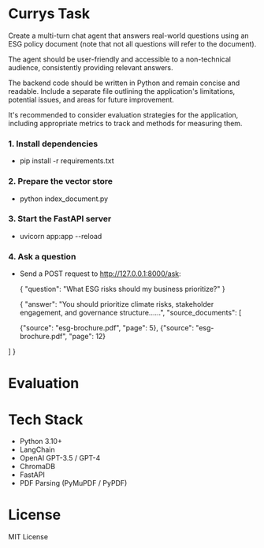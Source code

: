 # Currys Task 

Create a multi-turn chat agent that answers real-world questions using an ESG policy document (note that not all questions will refer to the document).

The agent should be user-friendly and accessible to a non-technical audience, consistently providing relevant answers.

The backend code should be written in Python and remain concise and readable. Include a separate file outlining the application's limitations, potential issues, and areas for future improvement.

It's recommended to consider evaluation strategies for the application, including appropriate metrics to track and methods for measuring them.




### 1. Install dependencies

- pip install -r requirements.txt


### 2. Prepare the vector store

- python index_document.py

### 3. Start the FastAPI server

- uvicorn app:app --reload

### 4. Ask a question

- Send a POST request to http://127.0.0.1:8000/ask:

  {
      "question": "What ESG risks should my business prioritize?"
  }

  {
  "answer": "You should prioritize climate risks, stakeholder engagement, and governance structure......",
  "source_documents": [
  
    {"source": "esg-brochure.pdf", "page": 5},
    {"source": "esg-brochure.pdf", "page": 12}

]
}

# Evaluation




# Tech Stack
- Python 3.10+
- LangChain
- OpenAI GPT-3.5 / GPT-4
- ChromaDB
- FastAPI
- PDF Parsing (PyMuPDF / PyPDF)


# License
MIT License
